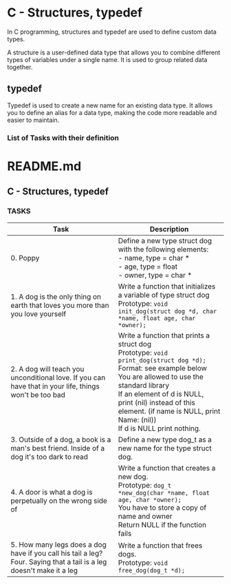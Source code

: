 # C - Structures, typedef
In C programming, structures and typedef are used to define custom data types.

A structure is a user-defined data type that allows you to combine different types of variables under a single name. It is used to group related data together.

## typedef
Typedef is used to create a new name for an existing data type. It allows you to define an alias for a data type, making the code more readable and easier to maintain.

### List of Tasks with their definition
# README.md

## C - Structures, typedef

### TASKS

| Task | Description |
| --- | --- |
| 0. Poppy | Define a new type struct dog with the following elements:<br> - name, type = char *<br> - age, type = float<br> - owner, type = char * |
| 1. A dog is the only thing on earth that loves you more than you love yourself | Write a function that initializes a variable of type struct dog<br>Prototype: `void init_dog(struct dog *d, char *name, float age, char *owner);` |
| 2. A dog will teach you unconditional love. If you can have that in your life, things won't be too bad | Write a function that prints a struct dog<br>Prototype: `void print_dog(struct dog *d);`<br>Format: see example below<br>You are allowed to use the standard library<br>If an element of d is NULL, print (nil) instead of this element. (if name is NULL, print Name: (nil))<br>If d is NULL print nothing. |
| 3. Outside of a dog, a book is a man's best friend. Inside of a dog it's too dark to read | Define a new type dog_t as a new name for the type struct dog. |
| 4. A door is what a dog is perpetually on the wrong side of | Write a function that creates a new dog.<br>Prototype: `dog_t *new_dog(char *name, float age, char *owner);`<br>You have to store a copy of name and owner<br>Return NULL if the function fails |
| 5. How many legs does a dog have if you call his tail a leg? Four. Saying that a tail is a leg doesn't make it a leg | Write a function that frees dogs.<br>Prototype: `void free_dog(dog_t *d);` |
